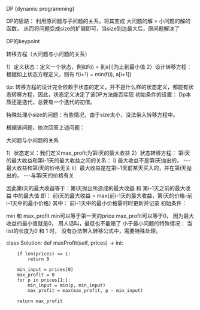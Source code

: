 DP (dynamic programming)

DP的思路： 利用原问题与子问题的关系，将其变成 大问题的解 = 小问题的解的函数， 从而将问题变成size的扩展即可，当size到达最大后，原问题解决了

DP的keypoint

转移方程（大问题与小问题的关系）

 1）定义状态：定义一个状态，例如f(i) = 到a[i]为止到最小值
 2）设计转移方程：根据如上状态方程定义，则有 f(i+1) = min(f(i), a[i+1])
 
 tip:
 转移方程的设计完全依赖于状态的定义，并不是什么样的状态定义，都能有状态转移方程，因此，状态定义决定了该DP方法能否实现
初始条件的设置： Dp本质还是迭代，总要有一个迭代的初值。

特殊处理小size的问题：有些情况，由于size太小，没法带入转移方程中。

根据该问题，依次回答上述问题：

大问题与小问题的关系

 1）状态定义：我们定义max_profit为第i天的最大收益
 2）状态转移方程：
 第i天的最大收益和第i-1天的最大收益之间的关系：
     i) 最大收益不是第i天抛出的，                        ---最大收益和第i天的价格无关
     ii）最大收益是在第i-1天前某天买入的，并在第i天抛出的，  ---与第i天的价格有关

 因此第i天的最大收益等于：第i天抛出所造成的最大收益 和 第i-1天之前的最大收益 中的最大值
 即：
 前i天的最大收益 = max{前i-1天的最大收益，第i天的价格-前i-1天中的最小价格}
 其中：
 前i-1天中的最小价格需时时更新并记录
初始条件：

 min 和 max_profit
 min可以等于第一天的price
 max_profit可以等于0， 因为最大收益的最小值就是0， 用人话叫，最低也不能赔了
小于最小问题的特殊情况： 当list的长度为0 和 1 时， 没有办法带入转移公式中，需要特殊处理。


class Solution:
    def maxProfit(self, prices) -> int:


        if len(prices) <= 1:
            return 0

        min_input = prices[0]
        max_profit = 0
        for p in prices[1:]:
            min_input = min(p, min_input)
            max_profit = max(max_profit, p - min_input)

        return max_profit




